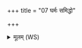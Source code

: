 +++
title = "07 घर्मः समिद्धो"

+++
<details><summary>मूलम् (WS)</summary>

घर्मः समिद्धो अग्निनायं होमः सहस्रहः ।  
भवश्च पृश्निबाहुः शर्व सेनाममूं हतम् ॥ ७ ॥
</details>
